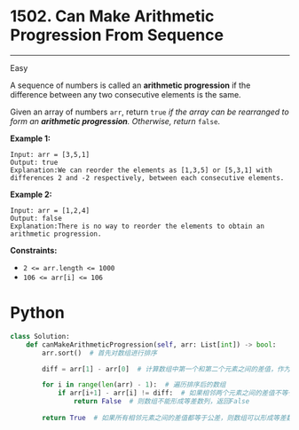 # 1502. Can Make Arithmetic Progression From Sequence

---

Easy

A sequence of numbers is called an **arithmetic progression** if the difference between any two consecutive elements is the same.

Given an array of numbers `arr`, return `true` *if the array can be rearranged to form an **arithmetic progression**. Otherwise, return* `false`.

**Example 1:**

```
Input: arr = [3,5,1]
Output: true
Explanation:We can reorder the elements as [1,3,5] or [5,3,1] with differences 2 and -2 respectively, between each consecutive elements.
```

**Example 2:**

```
Input: arr = [1,2,4]
Output: false
Explanation:There is no way to reorder the elements to obtain an arithmetic progression.
```

**Constraints:**

- `2 <= arr.length <= 1000`
- `106 <= arr[i] <= 106`

# Python

```python
class Solution:
    def canMakeArithmeticProgression(self, arr: List[int]) -> bool:
        arr.sort()  # 首先对数组进行排序

        diff = arr[1] - arr[0]  # 计算数组中第一个和第二个元素之间的差值，作为等差数列的公差

        for i in range(len(arr) - 1):  # 遍历排序后的数组
            if arr[i+1] - arr[i] != diff:  # 如果相邻两个元素之间的差值不等于公差
                return False  # 则数组不能形成等差数列，返回False
        
        return True  # 如果所有相邻元素之间的差值都等于公差，则数组可以形成等差数列，返回True
```